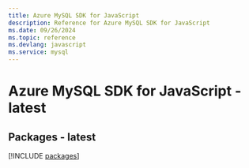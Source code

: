 ```yaml
---
title: Azure MySQL SDK for JavaScript
description: Reference for Azure MySQL SDK for JavaScript
ms.date: 09/26/2024
ms.topic: reference
ms.devlang: javascript
ms.service: mysql
---
```

# Azure MySQL SDK for JavaScript - latest
## Packages - latest
[!INCLUDE [packages](mysql-index.md)]
